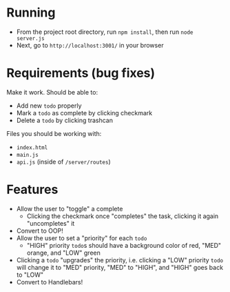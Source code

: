 # Running

- From the project root directory, run `npm install`, then run `node server.js`
- Next, go to `http://localhost:3001/` in your browser

# Requirements (bug fixes)

Make it work. Should be able to:    
- Add new `todo` properly
- Mark a `todo` as complete by clicking checkmark
- Delete a `todo` by clicking trashcan

Files you should be working with:
- `index.html`
- `main.js`
- `api.js` (inside of `/server/routes`)

# Features
- Allow the user to "toggle" a complete
    - Clicking the checkmark once "completes" the task, clicking it again "uncompletes" it
- Convert to OOP!
- Allow the user to set a "priority" for each `todo`
    - "HIGH" priority `todo`s should have a background color of red, "MED" orange, and "LOW" green
- Clicking a `todo` "upgrades" the priority, i.e. clicking a "LOW" priority `todo` will change it to "MED" priority, "MED" to "HIGH", and "HIGH" goes back to "LOW"
- Convert to Handlebars!